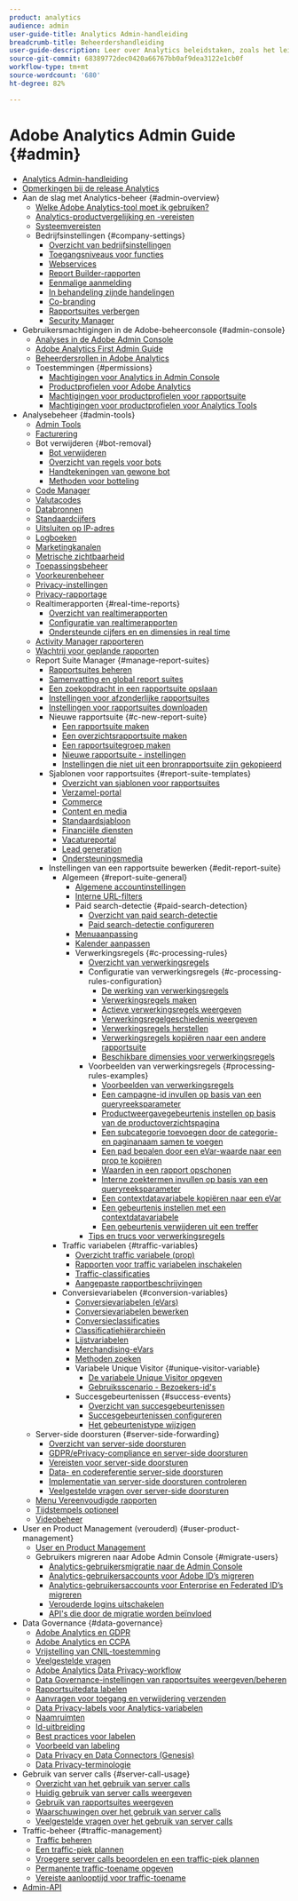 ```yaml
---
product: analytics
audience: admin
user-guide-title: Analytics Admin-handleiding
breadcrumb-title: Beheerdershandleiding
user-guide-description: Leer over Analytics beleidstaken, zoals het leiden van gebruikers en producten in de Admin Console van de Experience Cloud, het vormen rapportreeksen, en meer.
source-git-commit: 68389772dec0420a66767bb0af9dea3122e1cb0f
workflow-type: tm+mt
source-wordcount: '680'
ht-degree: 82%

---
```



# Adobe Analytics Admin Guide {#admin}

+ [Analytics Admin-handleiding](home.md)
+ [Opmerkingen bij de release Analytics](https://experienceleague.adobe.com/docs/analytics/release-notes/latest.html)
+ Aan de slag met Analytics-beheer {#admin-overview}
   + [Welke Adobe Analytics-tool moet ik gebruiken?](get-started/which-analytics-tool.md)
   + [Analytics-productvergelijking en -vereisten](get-started/analytics-product-comparison.md)
   + [Systeemvereisten](get-started/sys-reqs.md)
   + Bedrijfsinstellingen {#company-settings}
      + [Overzicht van bedrijfsinstellingen](get-started/company/c-company-settings.md)
      + [Toegangsniveaus voor functies](get-started/company/feature-access-levels.md)
      + [Webservices](get-started/company/web-services-admin.md)
      + [Report Builder-rapporten](get-started/company/report-builder-reports-admin.md)
      + [Eenmalige aanmelding](get-started/company/single-signon-admin.md)
      + [In behandeling zijnde handelingen](get-started/company/pending-actions-admin.md)
      + [Co-branding](get-started/company/co-branding-admin.md)
      + [Rapportsuites verbergen](get-started/company/c-hide-report-suites.md)
      + [Security Manager](get-started/company/security-manager.md)
+ Gebruikersmachtigingen in de Adobe-beheerconsole {#admin-console}
   + [Analyses in de Adobe Admin Console](admin-console/home.md)
   + [Adobe Analytics First Admin Guide](admin-console/first-admin-guide.md)
   + [Beheerdersrollen in Adobe Analytics](admin-console/admin-roles-in-analytics.md)
   + Toestemmingen {#permissions}
      + [Machtigingen voor Analytics in Admin Console](admin-console/permissions/summary-tables.md)
      + [Productprofielen voor Adobe Analytics](admin-console/permissions/product-profile.md)
      + [Machtigingen voor productprofielen voor rapportsuite](admin-console/permissions/report-suite-tools.md)
      + [Machtigingen voor productprofielen voor Analytics Tools](admin-console/permissions/analytics-tools.md)
+ Analysebeheer {#admin-tools}
   + [Admin Tools](admin/c-admin-tools.md)
   + [Facturering](admin/billing-admin.md)
   + Bot verwijderen {#bot-removal}
      + [Bot verwijderen](admin/bot-removal/bot-removal.md)
      + [Overzicht van regels voor bots](admin/bot-removal/bot-rules.md)
      + [Handtekeningen van gewone bot](admin/bot-removal/bot-signatures.md)
      + [Methoden voor botteling](admin/bot-removal/bot-exclusion-methods.md)
   + [Code Manager](admin/code-manager-admin.md)
   + [Valutacodes](admin/currency.md)
   + [Databronnen](admin/data-sources.md)
   + [Standaardcijfers](admin/default-metrics.md)
   + [Uitsluiten op IP-adres](admin/exclude-ip.md)
   + [Logboeken](admin/logs.md)
   + [Marketingkanalen](admin/marketing-channels-admin.md)
   + [Metrische zichtbaarheid](admin/metric-visibility.md)
   + [Toepassingsbeheer](admin/mobile-management.md)
   + [Voorkeurenbeheer](admin/preferences-manager.md)
   + [Privacy-instellingen](admin/privacy-settings.md)
   + [Privacy-rapportage](admin/privacy-reporting.md)
   + Realtimerapporten {#real-time-reports}
      + [Overzicht van realtimerapporten](admin/realtime/realtime.md)
      + [Configuratie van realtimerapporten](admin/realtime/t-realtime-admin.md)
      + [Ondersteunde cijfers en en dimensies in real time](admin/realtime/realtime-metrics.md)
   + [Activity Manager rapporteren](admin/reporting-activity.md)
   + [Wachtrij voor geplande rapporten](admin/scheduled-reports-admin.md)
   + Report Suite Manager {#manage-report-suites}
      + [Rapportsuites beheren](admin/c-manage-report-suites/report-suites-admin.md)
      + [Samenvatting en global report suites](admin/c-manage-report-suites/rollup-report-suite.md)
      + [Een zoekopdracht in een rapportsuite opslaan](admin/c-manage-report-suites/t-report-suite-saved-search.md)
      + [Instellingen voor afzonderlijke rapportsuites](admin/c-manage-report-suites/individual-rs-settings.md)
      + [Instellingen voor rapportsuites downloaden](admin/c-manage-report-suites/t-download-rs-settings.md)
      + Nieuwe rapportsuite {#c-new-report-suite}
         + [Een rapportsuite maken](admin/c-manage-report-suites/c-new-report-suite/t-create-a-report-suite.md)
         + [Een overzichtsrapportsuite maken](admin/c-manage-report-suites/c-new-report-suite/t-rollups.md)
         + [Een rapportsuitegroep maken](admin/c-manage-report-suites/c-new-report-suite/t-create-rs-group.md)
         + [Nieuwe rapportsuite - instellingen](admin/c-manage-report-suites/c-new-report-suite/new-report-suite.md)
         + [Instellingen die niet uit een bronrapportsuite zijn gekopieerd](admin/c-manage-report-suites/c-new-report-suite/settings-not-copied-from-rs.md)
      + Sjablonen voor rapportsuites {#report-suite-templates}
         + [Overzicht van sjablonen voor rapportsuites](admin/c-manage-report-suites/c-report-suite-templates/report-suite-templates.md)
         + [Verzamel-portal](admin/c-manage-report-suites/c-report-suite-templates/aggregator-portal.md)
         + [Commerce](admin/c-manage-report-suites/c-report-suite-templates/commerce-admin.md)
         + [Content en media](admin/c-manage-report-suites/c-report-suite-templates/content-media.md)
         + [Standaardsjabloon](admin/c-manage-report-suites/c-report-suite-templates/default-rs-template.md)
         + [Financiële diensten](admin/c-manage-report-suites/c-report-suite-templates/financial-services.md)
         + [Vacatureportal](admin/c-manage-report-suites/c-report-suite-templates/job-portal.md)
         + [Lead generation](admin/c-manage-report-suites/c-report-suite-templates/lead-generation.md)
         + [Ondersteuningsmedia](admin/c-manage-report-suites/c-report-suite-templates/support-media.md)
      + Instellingen van een rapportsuite bewerken {#edit-report-suite}
         + Algemeen {#report-suite-general}
            + [Algemene accountinstellingen](admin/c-manage-report-suites/c-edit-report-suites/general/general-acct-settings-admin.md)
            + [Interne URL-filters](admin/c-manage-report-suites/c-edit-report-suites/general/internal-url-filter-admin.md)
            + Paid search-detectie {#paid-search-detection}
               + [Overzicht van paid search-detectie](admin/c-manage-report-suites/c-edit-report-suites/general/paid-search-detection/paid-search-detection.md)
               + [Paid search-detectie configureren](admin/c-manage-report-suites/c-edit-report-suites/general/paid-search-detection/t-paid-search-detection.md)
            + [Menuaanpassing](admin/c-manage-report-suites/c-edit-report-suites/general/customize-menus.md)
            + [Kalender aanpassen](admin/c-manage-report-suites/c-edit-report-suites/general/custom-calendar.md)
            + Verwerkingsregels {#c-processing-rules}
               + [Overzicht van verwerkingsregels](admin/c-manage-report-suites/c-edit-report-suites/general/c-processing-rules/processing-rules.md)
               + Configuratie van verwerkingsregels {#c-processing-rules-configuration}
                  + [De werking van verwerkingsregels](admin/c-manage-report-suites/c-edit-report-suites/general/c-processing-rules/c-processing-rules-configuration/processing-rules-about.md)
                  + [Verwerkingsregels maken](admin/c-manage-report-suites/c-edit-report-suites/general/c-processing-rules/c-processing-rules-configuration/t-processing-rules.md)
                  + [Actieve verwerkingsregels weergeven](admin/c-manage-report-suites/c-edit-report-suites/general/c-processing-rules/c-processing-rules-configuration/t-processing-rules-view.md)
                  + [Verwerkingsregelgeschiedenis weergeven](admin/c-manage-report-suites/c-edit-report-suites/general/c-processing-rules/c-processing-rules-configuration/t-processing-rule-view-history.md)
                  + [Verwerkingsregels herstellen](admin/c-manage-report-suites/c-edit-report-suites/general/c-processing-rules/c-processing-rules-configuration/t-processing-rules-restore.md)
                  + [Verwerkingsregels kopiëren naar een andere rapportsuite](admin/c-manage-report-suites/c-edit-report-suites/general/c-processing-rules/c-processing-rules-configuration/t-processing-rules-copy-to-rs.md)
                  + [Beschikbare dimensies voor verwerkingsregels](admin/c-manage-report-suites/c-edit-report-suites/general/c-processing-rules/processing-rule-dimensions.md)
               + Voorbeelden van verwerkingsregels {#processing-rules-examples}
                  + [Voorbeelden van verwerkingsregels](admin/c-manage-report-suites/c-edit-report-suites/general/c-processing-rules/processing-rules-examples/processing-rules-examples.md)
                  + [Een campagne-id invullen op basis van een queryreeksparameter](admin/c-manage-report-suites/c-edit-report-suites/general/c-processing-rules/processing-rules-examples/processing-rules-populate-campaign-id.md)
                  + [Productweergavegebeurtenis instellen op basis van de productoverzichtspagina](admin/c-manage-report-suites/c-edit-report-suites/general/c-processing-rules/processing-rules-examples/setting-the-product-view-event.md)
                  + [Een subcategorie toevoegen door de categorie- en paginanaam samen te voegen](admin/c-manage-report-suites/c-edit-report-suites/general/c-processing-rules/processing-rules-examples/subcategory-concatenating.md)
                  + [Een pad bepalen door een eVar-waarde naar een prop te kopiëren](admin/c-manage-report-suites/c-edit-report-suites/general/c-processing-rules/processing-rules-examples/processing-rules-determining-path.md)
                  + [Waarden in een rapport opschonen](admin/c-manage-report-suites/c-edit-report-suites/general/c-processing-rules/processing-rules-examples/clean-up-values-in-a-report.md)
                  + [Interne zoektermen invullen op basis van een queryreeksparameter](admin/c-manage-report-suites/c-edit-report-suites/general/c-processing-rules/processing-rules-examples/processing-rules-populating-internal-search.md)
                  + [Een contextdatavariabele kopiëren naar een eVar](admin/c-manage-report-suites/c-edit-report-suites/general/c-processing-rules/processing-rules-examples/processing-rules-copy-context-data.md)
                  + [Een gebeurtenis instellen met een contextdatavariabele](admin/c-manage-report-suites/c-edit-report-suites/general/c-processing-rules/processing-rules-examples/processing-rules-copy-context-data-event.md)
                  + [Een gebeurtenis verwijderen uit een treffer](admin/c-manage-report-suites/c-edit-report-suites/general/c-processing-rules/processing-rules-examples/processing-rules-remove-event.md)
               + [Tips en trucs voor verwerkingsregels](admin/c-manage-report-suites/c-edit-report-suites/general/c-processing-rules/processing-rules-tips.md)
         + Traffic variabelen {#traffic-variables}
            + [Overzicht traffic variabele (prop)](admin/c-manage-report-suites/c-edit-report-suites/c-traffic-variables/traffic-var.md)
            + [Rapporten voor traffic variabelen inschakelen](admin/c-manage-report-suites/c-edit-report-suites/c-traffic-variables/t-traffic-variable.md)
            + [Traffic-classificaties](admin/c-manage-report-suites/c-edit-report-suites/c-traffic-variables/traffic-classifications.md)
            + [Aangepaste rapportbeschrijvingen](admin/c-manage-report-suites/c-edit-report-suites/c-traffic-variables/custom-desc-admin.md)
         + Conversievariabelen {#conversion-variables}
            + [Conversievariabelen (eVars)](admin/c-manage-report-suites/c-edit-report-suites/conversion-var-admin/conversion-var-admin.md)
            + [Conversievariabelen bewerken](admin/c-manage-report-suites/c-edit-report-suites/conversion-var-admin/t-conversion-variables-admin.md)
            + [Conversieclassificaties](admin/c-manage-report-suites/c-edit-report-suites/conversion-var-admin/conversion-classifications.md)
            + [Classificatiehiërarchieën](admin/c-manage-report-suites/c-edit-report-suites/conversion-var-admin/classification-hierarchies.md)
            + [Lijstvariabelen](admin/c-manage-report-suites/c-edit-report-suites/conversion-var-admin/list-var-admin.md)
            + [Merchandising-eVars](admin/c-manage-report-suites/c-edit-report-suites/conversion-var-admin/merchandising-evars.md)
            + [Methoden zoeken](admin/c-manage-report-suites/c-edit-report-suites/conversion-var-admin/finding-methods.md)
            + Variabele Unique Visitor {#unique-visitor-variable}
               + [De variabele Unique Visitor opgeven](admin/c-manage-report-suites/c-edit-report-suites/conversion-var-admin/unique-visitor-variable-admin/t-unique-visitor-variable.md)
               + [Gebruiksscenario - Bezoekers-id&#39;s](admin/c-manage-report-suites/c-edit-report-suites/conversion-var-admin/unique-visitor-variable-admin/extract-visitorids-usecase.md)
            + Succesgebeurtenissen {#success-events}
               + [Overzicht van succesgebeurtenissen](admin/c-manage-report-suites/c-edit-report-suites/conversion-var-admin/c-success-events/success-event.md)
               + [Succesgebeurtenissen configureren](admin/c-manage-report-suites/c-edit-report-suites/conversion-var-admin/c-success-events/t-success-events.md)
               + [Het gebeurtenistype wijzigen](admin/c-manage-report-suites/c-edit-report-suites/conversion-var-admin/c-success-events/event-type.md)
   + Server-side doorsturen {#server-side-forwarding}
      + [Overzicht van server-side doorsturen](admin/c-server-side-forwarding/ssf.md)
      + [GDPR/ePrivacy-compliance en server-side doorsturen](admin/c-server-side-forwarding/ssf-gdpr.md)
      + [Vereisten voor server-side doorsturen](admin/c-server-side-forwarding/ssf-requirements.md)
      + [Data- en codereferentie server-side doorsturen](admin/c-server-side-forwarding/ssf-reference.md)
      + [Implementatie van server-side doorsturen controleren](admin/c-server-side-forwarding/ssf-verify.md)
      + [Veelgestelde vragen over server-side doorsturen](admin/c-server-side-forwarding/ssf-faq.md)
   + [Menu Vereenvoudigde rapporten](admin/t-simplified-menu.md)
   + [Tijdstempels optioneel](admin/timestamp-optional.md)
   + [Videobeheer](admin/video-management.md)
+ User en Product Management (verouderd) {#user-product-management}
   + [User en Product Management](user-management2/user-management.md)
   + Gebruikers migreren naar Adobe Admin Console {#migrate-users}
      + [Analytics-gebruikersmigratie naar de Admin Console](user-management2/user-migration/c-migration-tool.md)
      + [Analytics-gebruikersaccounts voor Adobe ID’s migreren](user-management2/user-migration/t-migrate-users.md)
      + [Analytics-gebruikersaccounts voor Enterprise en Federated ID’s migreren](user-management2/user-migration/migrate-enterprise.md)
      + [Verouderde logins uitschakelen](user-management2/user-migration/t-disable-legacy-login.md)
      + [API&#39;s die door de migratie worden beïnvloed](user-management2/user-migration/developer.md)
+ Data Governance {#data-governance}
   + [Adobe Analytics en GDPR](c-data-governance/an-gdpr-overview.md)
   + [Adobe Analytics en CCPA](c-data-governance/an-ccpa-overview.md)
   + [Vrijstelling van CNIL-toestemming](c-data-governance/cnil-consent-exemption.md)
   + [Veelgestelde vragen](c-data-governance/gdpr-faq.md)
   + [Adobe Analytics Data Privacy-workflow](c-data-governance/an-gdpr-workflow.md)
   + [Data Governance-instellingen van rapportsuites weergeven/beheren](c-data-governance/gdpr-view-settings.md)
   + [Rapportsuitedata labelen](c-data-governance/gdpr-setup-reportsuite.md)
   + [Aanvragen voor toegang en verwijdering verzenden](c-data-governance/gdpr-submit-access-delete.md)
   + [Data Privacy-labels voor Analytics-variabelen](c-data-governance/gdpr-labels.md)
   + [Naamruimten](c-data-governance/gdpr-namespaces.md)
   + [Id-uitbreiding](c-data-governance/gdpr-id-expansion.md)
   + [Best practices voor labelen](c-data-governance/gdpr-analytics-ids.md)
   + [Voorbeeld van labeling](c-data-governance/gdpr-labeling-example.md)
   + [Data Privacy en Data Connectors (Genesis)](c-data-governance/data-connectors-gdpr.md)
   + [Data Privacy-terminologie](c-data-governance/gdpr-terminology.md)
+ Gebruik van server calls {#server-call-usage}
   + [Overzicht van het gebruik van server calls](c-server-call-usage/overage-overview.md)
   + [Huidig gebruik van server calls weergeven](c-server-call-usage/server-call-usage-dashboard.md)
   + [Gebruik van rapportsuites weergeven](c-server-call-usage/report-suite-usage.md)
   + [Waarschuwingen over het gebruik van server calls](c-server-call-usage/scu-alerts.md)
   + [Veelgestelde vragen over het gebruik van server calls](c-server-call-usage/overage-faq.md)
+ Traffic-beheer {#traffic-management}
   + [Traffic beheren](c-traffic-management/traffic-management.md)
   + [Een traffic-piek plannen](c-traffic-management/t-traffic-schedule-spike.md)
   + [Vroegere server calls beoordelen en een traffic-piek plannen](c-traffic-management/traffic-spike-estimate-past-server-calls.md)
   + [Permanente traffic-toename opgeven](c-traffic-management/t-traffic-permanent.md)
   + [Vereiste aanlooptijd voor traffic-toename](c-traffic-management/traffic-lead-time.md)
+ [Admin-API](c-admin-api/c-admin-api.md)
